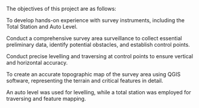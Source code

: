 The objectives of this project are as follows:

To develop hands-on experience with survey instruments, including the Total Station and Auto Level.

Conduct a comprehensive survey area surveillance to collect essential preliminary data, identify potential obstacles, and establish control points.

Conduct precise levelling and traversing at control points to ensure vertical and horizontal accuracy.

To create an accurate topographic map of the survey area using QGIS software, representing the terrain and critical features in detail.

An auto level was used for levelling, while a total station was employed for traversing and feature mapping.
